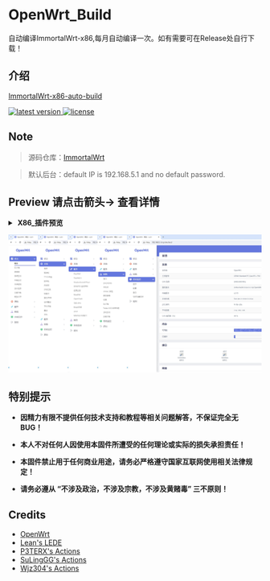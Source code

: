 # OpenWrt_Build
自动编译ImmortalWrt-x86,每月自动编译一次。如有需要可在Release处自行下载！
## 介绍  
[ImmortalWrt-x86-auto-build](https://github.com/arthur97172/ImmortalWrt-x86-auto-build)

<!-- version -->
<a href="https://github.com/arthur97172/ImmortalWrt-x86-auto-build/releases">
<img src="https://img.shields.io/github/release-pre/arthur97172/ImmortalWrt-x86-auto-build.svg?style=flat" alt="latest version"/>
</a>
<!-- license -->
<a href="https://github.com/arthur97172/ImmortalWrt-x86-auto-build">
<img src="https://img.shields.io/github/license/mashape/apistatus.svg?style=flat" alt="license"/>
</a>

## Note

>源码仓库：[ImmortalWrt](https://github.com/immortalwrt/immortalwrt)  

>默认后台：default IP is 192.168.5.1 and no default password.


## Preview 请点击箭头→ 查看详情
<details>
<summary><b>&nbsp;X86_插件预览</b></summary>
<br/>
<details>
<summary><b>├── 状态</b></summary>
　├── 概况<br/>
　├── 防火墙<br/>
　├── 路由表<br/>
　├── 系统日志<br/>
　├── 内核日志<br/>
　├── 系统进程<br/>
　├── 实时信息<br/>
　├── 负载均衡<br/>
　└── 释放内存
</details>
<details>
<summary><b>├── 系统</b></summary>
　├── 系统<br/>
　├── 管理权<br/>
　├── 软件包<br/>
　├── TTYD 终端<br/>
　├── 启动项<br/>
　├── 计划任务<br/>
　├── 挂载点<br/>
　├── 备份/升级<br/>
　├── 定时重启<br/>
　├── 文件传输<br/>
　├── 重启<br/>
　└── 关机
</details>
<details>
<summary><b>├── 服务</b></summary>
　├── PassWall<br/>
　├── ShadowSocksR Plus+<br/>
　├── DDNSTO远程控制<br/>
　├── 应用过滤<br/>
　├── MosDNS<br/>
　├── OpenClash<br/>
　├── 动态 DNS<br/>
　├── UPnP<br/>
　└── MWAN3分流助手
</details>
<details>
<summary><b>├── 网络</b></summary>
　├── 接口<br/>
　├── DHCP/DNS<br/>
　├── 主机名<br/>
　├── IP/MAC绑定<br/>
　├── 静态路由<br/>
　├── 诊断<br/>
　├── 防火墙<br/>
　├── Turbo ACC网络加速<br/>
　├── 多线多拨<br/>
　└── 负载均衡
</details>
<details>
<summary><b>├── 带宽监控</b></summary>
　├── 显示<br/>
　├── 配置<br/>
　├── 备份<br/>
　└── 实时流量监测
</details>
　└── <b>退出</b>
</details>

![avatar](https://github.com/Arthur97172/ImmortalWrt-x86-auto-build/blob/main/001.jpg)

## 特别提示

- **因精力有限不提供任何技术支持和教程等相关问题解答，不保证完全无 BUG！**

- **本人不对任何人因使用本固件所遭受的任何理论或实际的损失承担责任！**

- **本固件禁止用于任何商业用途，请务必严格遵守国家互联网使用相关法律规定！**

- **请务必遵从 “不涉及政治，不涉及宗教，不涉及黄赌毒” 三不原则！**

## Credits
- [OpenWrt](https://github.com/openwrt/openwrt)
- [Lean's LEDE](https://github.com/coolsnowwolf/lede)
- [P3TERX's Actions](https://github.com/P3TERX/Actions-OpenWrt)
- [SuLingGG's Actions](https://github.com/SuLingGG/OpenWrt-Rpi)
- [Wjz304's Actions](https://github.com/wjz304/OpenWrt_Build)
